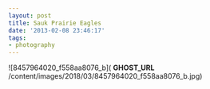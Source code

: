 ```yaml
---
layout: post
title: Sauk Prairie Eagles
date: '2013-02-08 23:46:17'
tags:
- photography
---
```


![8457964020_f558aa8076_b]( __GHOST_URL__ /content/images/2018/03/8457964020_f558aa8076_b.jpg)